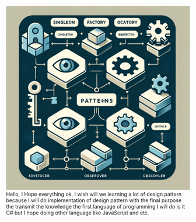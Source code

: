 ![Learning Design Patterns](Documents/img/img.png)
Hello, I Hope everything ok, I wish will we learning a lot of design pattern because I will do implementation of design pattern with the final purpose the transmit the knowledge the first language of programming I will do is it C# but I hope doing other language like JavaScript and etc.

